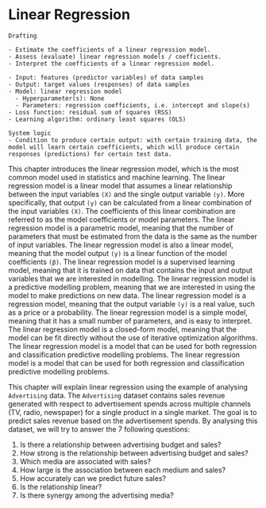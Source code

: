 # Linear Regression

```{admonition} Status
Drafting
```

```{admonition} Objectives
- Estimate the coefficients of a linear regression model.
- Assess (evaluate) linear regression models / coefficients.
- Interpret the coefficients of a linear regression model.
```

```{admonition} Ingredients
- Input: features (predictor variables) of data samples
- Output: target values (responses) of data samples
- Model: linear regression model
  - Hyperparameter(s): None
  - Parameters: regression coefficients, i.e. intercept and slope(s)
- Loss function: residual sum of squares (RSS)
- Learning algorithm: ordinary least squares (OLS)
```

```{admonition} Transparency
System logic
- Condition to produce certain output: with certain training data, the model will learn certain coefficients, which will produce certain responses (predictions) for certain test data.
```

<!-- Generated by Copilot -->
This chapter introduces the linear regression model, which is the most common model used in statistics and machine learning. The linear regression model is a linear model that assumes a linear relationship between the input variables `(X)` and the single output variable `(y)`. More specifically, that output `(y)` can be calculated from a linear combination of the input variables `(X)`. The coefficients of this linear combination are referred to as the model coefficients or model parameters. The linear regression model is a parametric model, meaning that the number of parameters that must be estimated from the data is the same as the number of input variables. The linear regression model is also a linear model, meaning that the model output `(y)` is a linear function of the model coefficients `(β)`. The linear regression model is a supervised learning model, meaning that it is trained on data that contains the input and output variables that we are interested in modelling. The linear regression model is a predictive modelling problem, meaning that we are interested in using the model to make predictions on new data. The linear regression model is a regression model, meaning that the output variable `(y)` is a real value, such as a price or a probability. The linear regression model is a simple model, meaning that it has a small number of parameters, and is easy to interpret. The linear regression model is a closed-form model, meaning that the model can be fit directly without the use of iterative optimization algorithms. The linear regression model is a model that can be used for both regression and classification predictive modelling problems. The linear regression model is a model that can be used for both regression and classification predictive modelling problems.

<!-- - [Load Datasets](#Load-Datasets)
- [3.1 Simple Linear Regression](#3.1-Simple-Linear-Regression)
- [3.2 Multiple Linear Regression](#3.2-Multiple-Linear-Regression)
- [3.3 Other Considerations in the Regression Model](#3.3-Other-Considerations-in-the-Regression-Model) -->

This chapter will explain linear regression using the example of analysing `Advertising` data. The `Advertising` dataset contains sales revenue generated with respect to advertisement spends across multiple channels (TV, radio, newspaper) for a single product in a single market. The goal is to predict sales revenue based on the advertisement spends. By analysing this dataset, we will try to answer the 7 following questions:

1. Is there a relationship between advertising budget and sales?
2. How strong is the relationship between advertising budget and sales?
3. Which media are associated with sales?
4. How large is the association between each medium and sales?
5. How accurately can we predict future sales?
6. Is the relationship linear?
7. Is there synergy among the advertising media?
